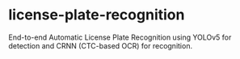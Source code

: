 # license-plate-recognition
End-to-end Automatic License Plate Recognition using YOLOv5 for detection and CRNN (CTC-based OCR) for recognition.
